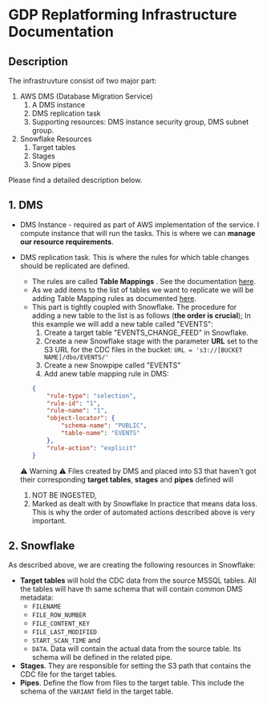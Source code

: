 # GDP Replatforming Infrastructure  Documentation

## Description
The infrastruvture consist oif two major part:
1. AWS DMS (Database Migration Service)
	1. A DMS instance
	2.  DMS replication task
	3. Supporting resources: DMS instance security group, DMS subnet group.
2. Snowflake Resources
	1. Target tables
	2. Stages
	3. Snow pipes

Please find a detailed description below.

## 1. DMS

- DMS Instance - required as part of AWS implementation of the service. I compute instance that will run the tasks. This is where we can **manage our resource requirements**.

- DMS replication task. This is where the rules for which table changes should be replicated are defined.
	- The rules are called **Table Mappings** . See the documentation [here](https://docs.aws.amazon.com/dms/latest/userguide/CHAP_Tasks.CustomizingTasks.TableMapping.html).
	- As we add items to the list of tables we want to replicate we will be adding Table Mapping rules as documented [here](https://docs.aws.amazon.com/dms/latest/userguide/CHAP_Tasks.CustomizingTasks.TableMapping.SelectionTransformation.Selections.html).
	- This part is tightly coupled with Snowflake. The procedure for adding a new table to the list is as follows (**the order is crucial**); In this example we will add a new table called "EVENTS":
		1. Create a target table "EVENTS_CHANGE_FEED" in Snowflake.
		2. Create a new Snowflake stage with the parameter **URL** set to the S3 URL for the CDC files in the bucket: `URL = 's3://[BUCKET NAME]/dbo/EVENTS/'`
		3. Create a new Snowpipe called "EVENTS"
		4. Add anew table mapping rule in DMS:
		```json
        {
            "rule-type": "selection",
            "rule-id": "1",
            "rule-name": "1",
            "object-locator": {
                "schema-name": "PUBLIC",
                "table-name": "EVENTS"
            },
            "rule-action": "explicit"
        }
		```

	⚠️ Warning ⚠️
	Files created by DMS and placed into S3 that haven't got their corresponding **target tables**, **stages** and **pipes** defined will
	1.  NOT BE INGESTED,
	2. Marked as dealt with by Snowflake
	In practice that means data loss. This is why the order of automated actions described above is very important.



## 2. Snowflake

As described above, we are creating the following resources in Snowflake:
- **Target tables** will hold the CDC data from the source MSSQL tables. All the tables will have th same schema that will contain common DMS metadata:
	- `FILENAME`
	- `FILE_ROW_NUMBER`
	- `FILE_CONTENT_KEY`
	- `FILE_LAST_MODIFIED`
	- `START_SCAN_TIME`
	and
	- `DATA`. Data will contain the actual data from the source table. Its schema will be defined in the related pipe.
- **Stages**. They are responsible for setting the S3 path that contains the CDC file for the target tables.
- **Pipes**. Define the flow from files to the target table. This include the schema of the `VARIANT` field in the target table.